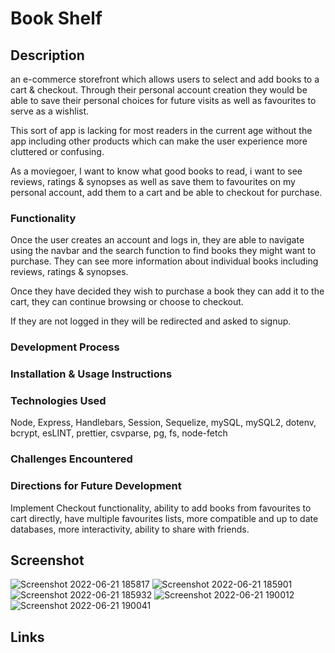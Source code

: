# Book Shelf

## Description

an e-commerce storefront which allows users to select and add books to a cart & checkout. Through their personal account creation they would be able to save their personal choices for future visits as well as favourites to serve as a wishlist.

This sort of app is lacking for most readers in the current age without the app including other products which can make the user experience more cluttered or confusing.

As a moviegoer, I want to know what good books to read, i want to see reviews, ratings & synopses as well as save them to favourites on my personal account, add them to a cart and be able to checkout for purchase.

### Functionality

Once the user creates an account and logs in, they are able to navigate using the navbar and the search function to find books they might want to purchase. They can see more information about individual books including reviews, ratings & synopses. 

Once they have decided they wish to purchase a book they can add it to the cart, they can continue browsing or choose to checkout.

If they are not logged in they will be redirected and asked to signup.

### Development Process



### Installation & Usage Instructions



### Technologies Used

Node, Express, Handlebars, Session, Sequelize, mySQL, mySQL2, dotenv, bcrypt, esLINT, prettier, csvparse, pg, fs, node-fetch

### Challenges Encountered



### Directions for Future Development

Implement Checkout functionality, ability to add books from favourites to cart directly, have multiple favourites lists, more compatible and up to date databases, more interactivity, ability to share with friends.

## Screenshot

![Screenshot 2022-06-21 185817](https://user-images.githubusercontent.com/98195209/174772071-abec67f5-a21b-4466-87c3-55d067e4855f.png)
![Screenshot 2022-06-21 185901](https://user-images.githubusercontent.com/98195209/174772101-a18eea26-f983-457a-bd87-64e2c2c27d31.png)
![Screenshot 2022-06-21 185932](https://user-images.githubusercontent.com/98195209/174772120-e823ff63-da00-4a0b-b5f0-71d9b29da422.png)
![Screenshot 2022-06-21 190012](https://user-images.githubusercontent.com/98195209/174772131-3b8e3ec3-edfc-40b1-b20d-24e504437b66.png)
![Screenshot 2022-06-21 190041](https://user-images.githubusercontent.com/98195209/174772144-30408039-507c-47f7-a24d-de282434f594.png)


## Links
